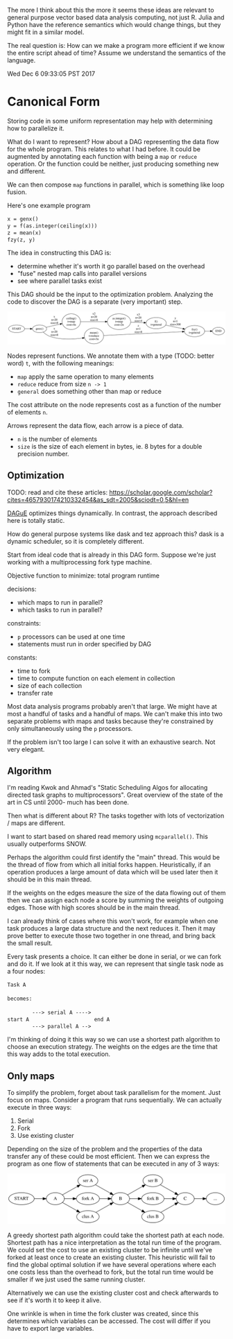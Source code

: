 The more I think about this the more it seems these ideas are relevant to
general purpose vector based data analysis computing, not just R.
Julia and Python have the reference semantics which would change things,
but they might fit in a similar model.

The real question is: How can we make a program more efficient if we know
the entire script ahead of time? Assume we understand the semantics of the
language.

Wed Dec  6 09:33:05 PST 2017

# Canonical Form

Storing code in some uniform representation may help with determining
how to parallelize it.

What do I want to represent? How about a DAG representing the data flow for
the whole program. This relates to what I had before. It could be augmented
by annotating each function with being a `map` or `reduce` operation. Or
the function could be neither, just producing something new and different.

We can then compose `map` functions in parallel, which is something like
loop fusion.

Here's one example program

```{R}
x = genx()
y = f(as.integer(ceiling(x)))
z = mean(x)
fzy(z, y)
```

The idea in constructing this DAG is:

- determine whether it's worth it go parallel based on the overhead
- "fuse" nested map calls into parallel versions
- see where parallel tasks exist

This DAG should be the input to the optimization problem. Analyzing the
code to discover the DAG is a separate (very important) step.

![](program.svg)

Nodes represent functions. We annotate them with a type (TODO: better word)
`t`, with the following meanings:

- `map` apply the same operation to many elements
- `reduce` reduce from size `n -> 1`
- `general` does something other than map or reduce

The cost attribute on the node represents cost as a function of the number
of elements `n`.

Arrows represent the data flow, each arrow is a piece of data.

- `n` is the number of elements
- `size` is the size of each element in bytes, ie. 8 bytes for a double
  precision number.


## Optimization

TODO: read and cite these articles:
https://scholar.google.com/scholar?cites=4657930174210332454&as_sdt=2005&sciodt=0,5&hl=en

[DAGuE](http://www.sciencedirect.com/science/article/pii/S0167819111001347)
optimizes things dynamically. In contrast, the approach described here is
totally static.

How do general purpose systems like dask and tez approach this?
dask is a dynamic scheduler, so it is completely different.

Start from ideal code that is already in this DAG form. Suppose we're just
working with a multiprocessing fork type machine.

Objective function to minimize: total program runtime

decisions:
- which maps to run in parallel?
- which tasks to run in parallel?

constraints: 
- `p` processors can be used at one time
- statements must run in order specified by DAG

constants:
- time to fork
- time to compute function on each element in collection
- size of each collection
- transfer rate


Most data analysis programs probably aren't that large. We might have at
most a handful of tasks and a handful of maps. We can't make this into two
separate problems with maps and tasks because they're constrained by only
simultaneously using the `p` processors.

If the problem isn't too large I can solve it with an exhaustive search.
Not very elegant.

## Algorithm

I'm reading Kwok and Ahmad's "Static Scheduling Algos for allocating
directed task graphs to multiprocessors". Great overview of the state of
the art in CS until 2000- much has been done.

Then what is different about R? The tasks together with lots of
vectorization / maps are different.

I want to start based on shared read memory using `mcparallel()`. This
usually outperforms SNOW.

Perhaps the algorithm could first identify the "main" thread. This would
be the thread of flow from which all initial forks happen. Heuristically,
if an operation produces a large amount of data which will be used later
then it should be in this main thread.

If the weights on the edges measure the size of the data flowing out of
them then we can assign each node a score by summing the weights of
outgoing edges. Those with high scores should be in the main thread.

I can already think of cases where this won't work, for example when one
task produces a large data structure and the next reduces it. Then it may
prove better to execute those two together in one thread, and bring back
the small result.

Every task presents a choice. It can either be done in serial, or we can
fork and do it. If we look at it this way, we can represent that single
task node as a four nodes:

```
Task A

becomes:

        ---> serial A ----> 
start A                     end A
        ---> parallel A -->
```

I'm thinking of doing it this way so we can use a shortest path algorithm
to choose an execution strategy. The weights on the edges are the time that
this way adds to the total execution.

## Only maps

To simplify the problem, forget about task parallelism for the moment. Just
focus on maps. Consider a program that runs sequentially. We can actually
execute in three ways:

1. Serial
2. Fork
3. Use existing cluster

Depending on the size of the problem and the properties of the data
transfer any of these could be most efficient. Then we can express the
program as one flow of statements that can be executed in any of 3 ways:

![](only_map.svg)

A greedy shortest path algorithm could take the shortest path at each
node. Shortest path has a nice interpretation as the total run time of the
program. We could set the cost to use an existing cluster to be
infinite until we've forked at least once to create an existing cluster.
This heuristic will fail to find the global optimal solution if we have
several operations where each one costs less than the overhead to fork, but
the total run time would be smaller if we just used the same running cluster.

Alternatively we can use the existing cluster cost and check afterwards to
see if it's worth it to keep it alive.

One wrinkle is when in time the fork cluster was created, since this
determines which variables can be accessed. The cost will differ
if you have to export large variables.

